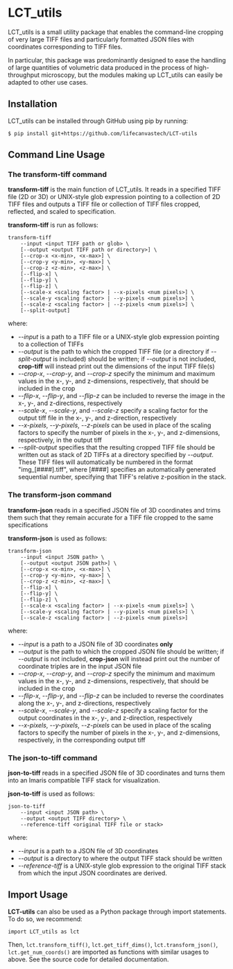 # LCT_utils
LCT_utils is a small utility package that enables the command-line cropping of very large TIFF files
and particularly formatted JSON files with coordinates corresponding to TIFF files. 

In particular, this package was predominantly designed to ease the handling of large quantities of
volumetric data produced in the process of high-throughput microscopy, but the modules making up LCT_utils
can easily be adapted to other use cases. 

## Installation
LCT_utils can be installed through GitHub using pip by running:

`$ pip install git+https://github.com/lifecanvastech/LCT-utils`

## Command Line Usage
### The transform-tiff command
**transform-tiff** is the main function of LCT_utils. It reads in a specified TIFF file (2D or 3D) or 
UNIX-style glob expression pointing to a collection of 2D TIFF files and outputs a TIFF file 
or collection of TIFF files cropped, reflected, and scaled to specification. 
    
**transform-tiff** is run as follows:
    
    transform-tiff 
        --input <input TIFF path or glob> \
        [--output <output TIFF path or directory>] \
        [--crop-x <x-min>, <x-max>] \
        [--crop-y <y-min>, <y-max>] \
        [--crop-z <z-min>, <z-max>] \
        [--flip-x] \
        [--flip-y] \
        [--flip-z] \
        [--scale-x <scaling factor> | --x-pixels <num pixels>] \
        [--scale-y <scaling factor> | --y-pixels <num pixels>] \
        [--scale-z <scaling factor> | --z-pixels <num pixels>] \        
        [--split-output]

where:
* *--input* is a path to a TIFF file or a UNIX-style glob expression pointing to a collection of TIFFs 
* *--output* is the path to which the cropped TIFF file (or a directory if *--split-output* is included)
 should be written; if *--output* is not included, **crop-tiff** will instead print out the dimensions
 of the input TIFF file(s)
* *--crop-x*, *--crop-y*, and *--crop-z* specify the minimum and maximum values in the 
x-, y-, and z-dimensions, respectively, that should be included in the crop
* *--flip-x*, *--flip-y*, and *--flip-z* can be included to reverse the image in the 
x-, y-, and z-directions, respectively
* *--scale-x*, *--scale-y*, and *--scale-z* specify a scaling factor for the 
output tiff file in the x-, y-, and z-direction, respectively
* *--x-pixels*, *--y-pixels*, *--z-pixels* can be used in place of the scaling factors to 
specify the number of pixels in the x-, y-, and z-dimensions, respectively, in the output tiff
* *--split-output* specifies that the resulting cropped TIFF file should be written out as stack of
2D TIFFs at a directory specified by *--output*. These TIFF files will automatically be numbered
in the format "img_[####].tiff", where [####] specifies an automatically generated sequential number,
specifying that TIFF's relative z-position in the stack. 


### The transform-json command
**transform-json** reads in a specified JSON file of 3D coordinates and trims them such that they 
remain accurate for a TIFF file cropped to the same specifications

**transform-json** is used as follows:

    transform-json
        --input <input JSON path> \
        [--output <output JSON path>] \
        [--crop-x <x-min>, <x-max>] \
        [--crop-y <y-min>, <y-max>] \
        [--crop-z <z-min>, <z-max>] \
        [--flip-x] \
        [--flip-y] \
        [--flip-z] \
        [--scale-x <scaling factor> | --x-pixels <num pixels>] \
        [--scale-y <scaling factor> | --y-pixels <num pixels>] \
        [--scale-z <scaling factor> | --z-pixels <num pixels>]

where:
* *--input* is a path to a JSON file of 3D coordinates **only** 
* *--output* is the path to which the cropped JSON file should be written; 
if *--output* is not included, **crop-json** will instead print out the number of coordinate triples
are in the input JSON file
* *--crop-x*, *--crop-y*, and *--crop-z* specify the minimum and maximum values in the 
x-, y-, and z-dimensions, respectively, that should be included in the crop
* *--flip-x*, *--flip-y*, and *--flip-z* can be included to reverse the coordinates along the 
x-, y-, and z-directions, respectively
* *--scale-x*, *--scale-y*, and *--scale-z* specify a scaling factor for the 
output coordinates in the x-, y-, and z-direction, respectively
* *--x-pixels*, *--y-pixels*, *--z-pixels* can be used in place of the scaling factors to 
specify the number of pixels in the x-, y-, and z-dimensions, respectively, in the corresponding 
output tiff


### The json-to-tiff command
**json-to-tiff** reads in a specified JSON file of 3D coordinates and turns them into an Imaris 
compatible TIFF stack for visualization. 

**json-to-tiff** is used as follows:

    json-to-tiff
        --input <input JSON path> \
        --output <output TIFF directory> \
        --reference-tiff <original TIFF file or stack>

where:
* *--input* is a path to a JSON file of 3D coordinates
* *--output* is a directory to where the output TIFF stack should be written
* *--reference-tiff* is a UNIX-style glob expression to the original TIFF stack from which the
input JSON coordinates are derived.  


## Import Usage
**LCT-utils** can also be used as a Python package through import statements. To do so, we recommend:
   
    import LCT_utils as lct
 
Then, `lct.transform_tiff()`, `lct.get_tiff_dims()`, 
`lct.transform_json()`, `lct.get_num_coords()` are imported as functions with similar usages to above. 
See the source code for detailed documentation. 
